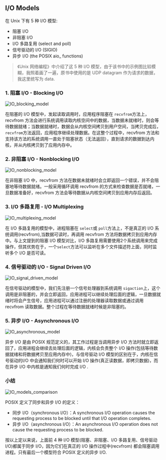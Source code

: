 ## I/O Models

在 Unix 下有 5 种 I/O 模型:

- 阻塞 I/O
- 非阻塞 I/O
- I/O 多路复用  (select and poll)
- 信号驱动的 I/O (SIGIO)
- 异步 I/O (the POSIX aio_ functions) 

> 《Unix 网络编程》中介绍了这 5 种 I/O 模型，由于该书中的示例图比较模糊，我照着画了一遍，原书中使用的是 UDP datagram 作为请求的数据，我这里统写为 data.

### 1. 阻塞 I/O - Blocking I/O

![IO_blocking_model](../..../..../../images/IO_blocking_model.png)

在阻塞的 I/O 模型中，发起读取调用时，应用程序阻塞在 `recvfrom`方法上，recvfrom 方法会进行系统调用读取内核空间中的数据，当数据未就绪时，则会等待数据就绪；当数据就绪时，数据会从内核空间拷贝到用户空间，当拷贝完成后，`recvfrom`方法返回，应用程序继续处理数据。在这整个过程中，recvfrom 方法和支持该方法的系统调用一直处于阻塞状态（无法返回），直到请求的数据到达内核，并从内核拷贝到了应用内存中。

### 2. 非阻塞 I/O - Nonblocking I/O

![IO_nonblocking_model](../..../../images/IO_nonblocking_model.png)

在非阻塞 I/O 中，recvfrom 方法在数据未就绪时会立即返回一个错误，并不会阻塞地等待数据就绪。一般采用循环调用 recvfrom 的方式来检查数据是否就绪，一旦数据准备好，recvfrom 方法会等待数据从内核空间拷贝到应用内存后返回。

### 3. I/O 多路复用 - I/O Multiplexing

![IO_multiplexing_model](../..../../images/IO_multiplexing_model.png)

在 I/O 多路复用的模型中，进程阻塞在 `select`或 `poll`方法上，不是真正的 I/O 系统调用(recvfrom),当数据可读时，再调用 recvfrom 方法将数据拷贝到应用内存中。与上文提到的阻塞 I/O 模型对比，I/O 多路复用需要使用2个系统调用来完成操作，但其优势在于，一个`select`方法可以监听在多个文件描述符上面，同时监听多个 I/O 是否可读。

### 4. 信号驱动的 I/O - Signal Driven I/O

![IO_signal_driven_model](../..../../images/IO_signal_driven_model.png)

在信号驱动的模型中，我们先注册一个信号处理器到系统调用 `sigaction`上，这个调用是非阻塞的，并会立即返回，应用进程可以继续处理后面的逻辑，一旦数据就绪时将会产生信号，应用进程可以通过注册的处理器读取数据或通过调用 recvfrom 读取数据。整个过程在等待数据就绪时候是非阻塞的。

### 5. 异步 I/O - Asynchronous I/O

![IO_asynchronous_model](../..../../images/IO_asynchronous_model.png)

异步 I/O 是由 POSIX 规范定义的，其工作过程是当调用异步 I/O 方法时就立即返回了，应用进程会继续去处理后面的逻辑，内核会负责整个 I/O 操作(包括等待数据就绪和将数据拷贝至应用内存中)，与信号驱动 I/O 模型的区别在于，内核在信号驱动的I/O 中会通知我们何时可以开始 I/O 操作(真正读数据，即拷贝数据)，而在异步 I/O 中内核是通知我们何时完成 I/O .

### 小结

![IO_models_comparison](../..../../images/IO_models_comparison.png)

POSIX 定义了同步和异步 I/O 的定义：
- 同步 I/O（synchronous I/O）：A synchronous I/O operation causes the requesting process to be blocked until that I/O operation completes.
- 异步 I/O（asynchronous I/O）：An asynchronous I/O operation does not cause the requesting process to be blocked.

按以上定以来说，上面前 4 种 I/O 模型(阻塞、非阻塞、I/O 多路复用、信号驱动 I/O)都属于同步 I/O，因为它们在真正的 I/O 操作过程中(recvfrom) 都会阻塞调用进程。只有最后一个模型符合 POSIX 定义的异步 I/O.